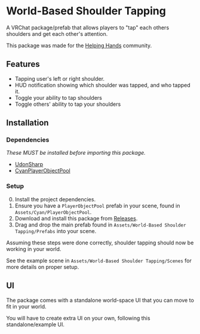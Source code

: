 # World-Based Shoulder Tapping

A VRChat package/prefab that allows players to "tap" each others shoulders and get each other's attention.

This package was made for the [Helping Hands](https://discord.gg/helpinghands) community.

## Features

- Tapping user's left or right shoulder.
- HUD notification showing which shoulder was tapped, and who tapped it.
- Toggle your ability to tap shoulders
- Toggle others' ability to tap your shoulders

## Installation

### Dependencies

*These MUST be installed before importing this package.*

- [UdonSharp](https://github.com/vrchat-community/UdonSharp/)
- [CyanPlayerObjectPool](https://github.com/CyanLaser/CyanPlayerObjectPool)

### Setup

0) Install the project dependencies.
1) Ensure you have a `PlayerObjectPool` prefab in your scene, found in `Assets/Cyan/PlayerObjectPool`.
2) Download and install this package from [Releases](https://github.com/Caeden117/World-Based-Shoulder-Tapping/releases).
3) Drag and drop the main prefab found in `Assets/World-Based Shoulder Tapping/Prefabs` into your scene.

Assuming these steps were done correctly, shoulder tapping should now be working in your world.

See the example scene in `Assets/World-Based Shoulder Tapping/Scenes` for more details on proper setup.

## UI

The package comes with a standalone world-space UI that you can move to fit in your world.

You will have to create extra UI on your own, following this standalone/example UI.